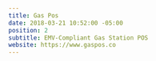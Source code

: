 ```yaml
---
title: Gas Pos
date: 2018-03-21 10:52:00 -05:00
position: 2
subtitle: EMV-Compliant Gas Station POS
website: https://www.gaspos.co
---
```


